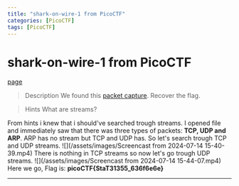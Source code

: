 ```yaml
---
title: "shark-on-wire-1 from PicoCTF"
categories: [PicoCTF]
tags: [PicoCTF]
---
```

# shark-on-wire-1 from PicoCTF
[page](https://play.picoctf.org/practice/challenge/30?page=17&search=)
> Description
We found this [packet capture](https://jupiter.challenges.picoctf.org/static/483e50268fe7e015c49caf51a69063d0/capture.pcap). Recover the flag.

>Hints
>What are streams?

From hints i knew that i should've searched trough streams.
I opened file and immediately saw that there was three types of packets: **TCP, UDP and ARP**.
ARP has no stream but TCP and UDP has.
So let's search trough TCP and UDP streams.
![](/assets/images/Screencast from 2024-07-14 15-40-39.mp4)
There is nothing in TCP streams so now let's go trough UDP streams.
![](/assets/images/Screencast from 2024-07-14 15-44-07.mp4)
Here we go, Flag is:
**picoCTF{StaT31355_636f6e6e}**
***
